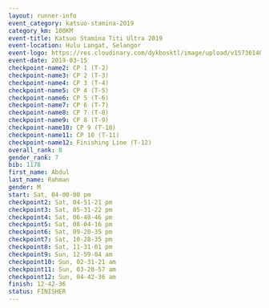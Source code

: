 ```yaml
--- 
layout: runner-info 
event_category: katsuo-stamina-2019 
category_km: 100KM 
event-title: Katsuo Stamina Titi Ultra 2019 
event-location: Hulu Langat, Selangor 
event-logo: https://res.cloudinary.com/dykbosktl/image/upload/v1573614825/Logo/Logo_p7ft6n.png 
event-date: 2019-03-15 
checkpoint-name2: CP 1 (T-2) 
checkpoint-name3: CP 2 (T-3) 
checkpoint-name4: CP 3 (T-4) 
checkpoint-name5: CP 4 (T-5) 
checkpoint-name6: CP 5 (T-6) 
checkpoint-name7: CP 6 (T-7) 
checkpoint-name8: CP 7 (T-8) 
checkpoint-name9: CP 8 (T-9) 
checkpoint-name10: CP 9 (T-10) 
checkpoint-name11: CP 10 (T-11) 
checkpoint-name12: Finishing Line (T-12) 
overall_rank: 8
gender_rank: 7
bib: 1178
first_name: Abdul
last_name: Rahman
gender: M
start: Sat, 04-00-00 pm
checkpoint2: Sat, 04-51-21 pm
checkpoint3: Sat, 05-31-22 pm
checkpoint4: Sat, 06-48-46 pm
checkpoint5: Sat, 08-04-16 pm
checkpoint6: Sat, 09-20-35 pm
checkpoint7: Sat, 10-28-35 pm
checkpoint8: Sat, 11-31-01 pm
checkpoint9: Sun, 12-59-04 am
checkpoint10: Sun, 02-31-21 am
checkpoint11: Sun, 03-28-57 am
checkpoint12: Sun, 04-42-36 am
finish: 12-42-36
status: FINISHER
--- 
```


